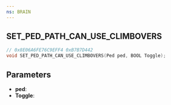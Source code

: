 ```yaml
---
ns: BRAIN
---
```

## SET_PED_PATH_CAN_USE_CLIMBOVERS

```c
// 0x8E06A6FE76C9EFF4 0xB7B7D442
void SET_PED_PATH_CAN_USE_CLIMBOVERS(Ped ped, BOOL Toggle);
```


## Parameters
* **ped**: 
* **Toggle**: 

